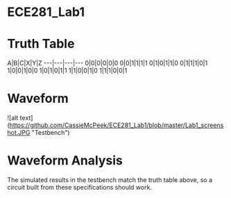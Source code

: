ECE281_Lab1
===========

# Truth Table
A|B|C|X|Y|Z
---|---|---|---
0|0|0|0|0|0
0|0|1|1|1|1
0|1|0|1|1|0
0|1|1|1|0|1
1|0|0|1|0|0
1|0|1|0|1|1
1|1|0|0|1|0
1|1|1|0|0|1


# Waveform
![alt text] (https://github.com/CassieMcPeek/ECE281_Lab1/blob/master/Lab1_screenshot.JPG "Testbench")

# Waveform Analysis
The simulated results in the testbench match the truth table above, so a circuit built from these specifications should work.
